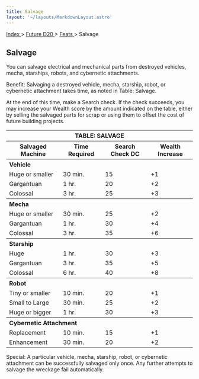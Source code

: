 ```yaml
---
title: Salvage
layout: '~/layouts/MarkdownLayout.astro'
---
```


[ Index ](/) > [ Future D20 ](/future.d20.srd) > [ Feats ](/future.d20.srd/feats) > Salvage

##  Salvage

You can salvage electrical and mechanical parts from destroyed vehicles,
mecha, starships, robots, and cybernetic attachments.

Benefit: Salvaging a destroyed vehicle, mecha, starship, robot, or cybernetic
attachment takes time, as noted in Table: Salvage.

At the end of this time, make a Search check. If the check succeeds, you may
increase your Wealth score by the amount indicated on the table, either by
selling the salvaged parts for scrap or using them to offset the cost of
future building projects.


<table> <tr> <th colspan="4"> TABLE: SALVAGE </th> </tr> <tr> <th> Salvaged Machine </th> <th> Time Required </th> <th> Search Check DC </th> <th> Wealth Increase </th> </tr> <tr> <th colspan="4" style="text-align: left"> Vehicle </th> </tr> <tr> <td> Huge or smaller </td> <td> 30 min. </td> <td> 15 </td> <td> +1 </td> </tr> <tr class="shaded"> <td> Gargantuan </td> <td> 1 hr. </td> <td> 20 </td> <td> +2 </td> </tr> <tr> <td> Colossal </td> <td> 3 hr. </td> <td> 25 </td> <td> +3 </td> </tr> <tr> <th colspan="4" style="text-align: left"> Mecha </th> </tr> <tr> <td> Huge or smaller </td> <td> 30 min. </td> <td> 25 </td> <td> +2 </td> </tr> <tr class="shaded"> <td> Gargantuan </td> <td> 1 hr. </td> <td> 30 </td> <td> +4 </td> </tr> <tr> <td> Colossal </td> <td> 3 hr. </td> <td> 35 </td> <td> +6 </td> </tr> <tr> <th colspan="4" style="text-align: left"> Starship </th> </tr> <tr> <td> Huge </td> <td> 1 hr. </td> <td> 30 </td> <td> +3 </td> </tr> <tr class="shaded"> <td> Gargantuan </td> <td> 3 hr. </td> <td> 35 </td> <td> +5 </td> </tr> <tr> <td> Colossal </td> <td> 6 hr. </td> <td> 40 </td> <td> +8 </td> </tr> <tr> <th colspan="4" style="text-align: left"> Robot </th> </tr> <tr> <td> Tiny or smaller </td> <td> 10 min. </td> <td> 20 </td> <td> +1 </td> </tr> <tr class="shaded"> <td> Small to Large </td> <td> 30 min. </td> <td> 25 </td> <td> +2 </td> </tr> <tr> <td> Huge or bigger </td> <td> 1 hr. </td> <td> 30 </td> <td> +3 </td> </tr> <tr> <th colspan="4" style="text-align: left"> Cybernetic Attachment </th> </tr> <tr> <td> Replacement </td> <td> 10 min. </td> <td> 15 </td> <td> +1 </td> </tr> <tr class="shaded"> <td> Enhancement </td> <td> 30 min. </td> <td> 20 </td> <td> +2 </td> </tr> </table>



Special: A particular vehicle, mecha, starship, robot, or cybernetic
attachment can be successfully salvaged only once. Any further attempts to
salvage the wreckage fail automatically.

